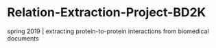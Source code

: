 # Relation-Extraction-Project-BD2K
spring 2019 | extracting protein-to-protein interactions from biomedical documents
